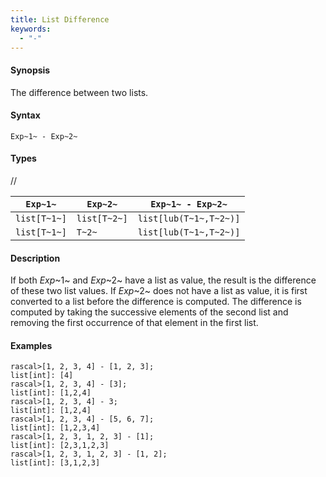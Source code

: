 ```yaml
---
title: List Difference
keywords:
  - "-"
---
```


#### Synopsis

The difference between two lists.

#### Syntax

`Exp~1~ - Exp~2~`

#### Types

//

| `Exp~1~`     |  `Exp~2~`     | `Exp~1~ - Exp~2~`        |
| --- | --- | --- |
| `list[T~1~]` |  `list[T~2~]` | `list[lub(T~1~,T~2~)]`   |
| `list[T~1~]` |  `T~2~`       | `list[lub(T~1~,T~2~)]`   |

#### Description

If both _Exp_~1~ and _Exp_~2~ have a list as value, the result is the difference of these two list values. 
If _Exp_~2~ does not have a list as value, it is first converted to a list before the difference is computed.
The difference is computed by taking the successive elements of the second list and
removing the first occurrence of that element in the first list. 

#### Examples

```rascal-shell 
rascal>[1, 2, 3, 4] - [1, 2, 3];
list[int]: [4]
rascal>[1, 2, 3, 4] - [3];
list[int]: [1,2,4]
rascal>[1, 2, 3, 4] - 3;
list[int]: [1,2,4]
rascal>[1, 2, 3, 4] - [5, 6, 7];
list[int]: [1,2,3,4]
rascal>[1, 2, 3, 1, 2, 3] - [1];
list[int]: [2,3,1,2,3]
rascal>[1, 2, 3, 1, 2, 3] - [1, 2];
list[int]: [3,1,2,3]
```

